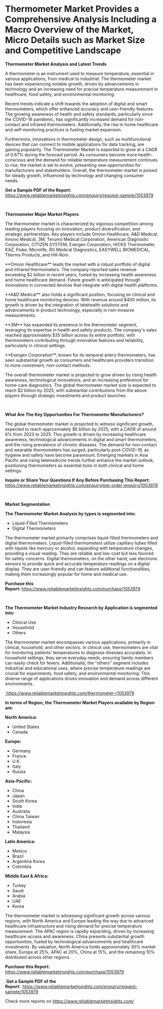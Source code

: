<p><h1>Thermometer Market Provides a Comprehensive Analysis Including a Macro Overview of the Market, Micro Details such as Market Size and Competitive Landscape</h1></p><p><strong>Thermometer Market Analysis and Latest Trends</strong></p>
<p><p>A thermometer is an instrument used to measure temperature, essential in various applications, from medical to industrial. The thermometer market has been experiencing notable growth, driven by advancements in technology and an increasing need for precise temperature measurement in healthcare, food safety, and environmental monitoring.</p><p>Recent trends indicate a shift towards the adoption of digital and smart thermometers, which offer enhanced accuracy and user-friendly features. The growing awareness of health and safety standards, particularly since the COVID-19 pandemic, has significantly increased demand for non-contact and infrared thermometers. Additionally, the rise in home healthcare and self-monitoring practices is fueling market expansion.</p><p>Furthermore, innovations in thermometer design, such as multifunctional devices that can connect to mobile applications for data tracking, are gaining popularity. The Thermometer Market is expected to grow at a CAGR of 0.67% during the forecast period. As consumers become more health-conscious and the demand for reliable temperature measurement continues to rise, the market is set to evolve, presenting new opportunities for manufacturers and stakeholders. Overall, the thermometer market is poised for steady growth, influenced by technology and changing consumer needs.</p></p>
<p><strong>Get a Sample PDF of the Report:&nbsp;</strong> <a href="https://www.reliablemarketinsights.com/enquiry/request-sample/1053979?utm_campaign=3361&utm_medium=2&utm_source=Github&utm_content=ia&utm_term=04042025&utm_id=thermometer">https://www.reliablemarketinsights.com/enquiry/request-sample/1053979</a></p>
<p>&nbsp;</p>
<p><strong>Thermometer Major Market Players</strong></p>
<p><p>The thermometer market is characterized by vigorous competition among leading players focusing on innovation, product diversification, and strategic partnerships. Key players include Omron Healthcare, A&D Medical, Innovo Medical, 3M, Terumo Medical Corporation, American Diagnostic Corporation, CITIZEN SYSTEM, Exergen Corporation, HICKS Thermometer, KAZ, Fluke, Microlife, RG Medical Diagnostics, EASYWELL BIOMEDICAL, Thermo Products, and Hill-Rom.</p><p>**Omron Healthcare** leads the market with a robust portfolio of digital and infrared thermometers. The company reported sales revenue exceeding $2 billion in recent years, fueled by increasing health awareness and home healthcare demand. Future growth is anticipated through innovations in connected devices that integrate with digital health platforms.</p><p>**A&D Medical** also holds a significant position, focusing on clinical and home healthcare monitoring devices. With revenue around $400 million, its growth is driven by the integration of telehealth solutions and advancements in product technology, especially in non-invasive measurements.</p><p>**3M** has expanded its presence in the thermometer segment, leveraging its expertise in health and safety products. The company's sales reached approximately $35 billion across its entire portfolio, with thermometers contributing through innovative features and reliability, particularly in clinical settings.</p><p>**Exergen Corporation**, known for its temporal artery thermometers, has seen substantial growth as consumers and healthcare providers transition to more convenient, non-contact methods. </p><p>The overall thermometer market is projected to grow driven by rising health awareness, technological innovations, and an increasing preference for home-care diagnostics. The global thermometer market size is expected to reach $2 billion by 2025, with substantial contributions from the above players through strategic investments and product launches.</p></p>
<p>&nbsp;</p>
<p><strong>What Are The Key Opportunities For Thermometer Manufacturers?</strong></p>
<p><p>The global thermometer market is projected to witness significant growth, expected to reach approximately $6 billion by 2025, with a CAGR of around 6% from 2023 to 2025. This growth is driven by increasing healthcare awareness, technological advancements in digital and smart thermometers, and the rising prevalence of chronic diseases. The demand for non-contact and wearable thermometers has surged, particularly post-COVID-19, as hygiene and safety have become paramount. Emerging markets in Asia Pacific and rising telemedicine trends further enhance the market outlook, positioning thermometers as essential tools in both clinical and home settings.</p></p>
<p><strong>Inquire or Share Your Questions If Any Before Purchasing This Report:</strong> <a href="https://www.reliablemarketinsights.com/enquiry/pre-order-enquiry/1053979?utm_campaign=3361&utm_medium=2&utm_source=Github&utm_content=ia&utm_term=04042025&utm_id=thermometer">https://www.reliablemarketinsights.com/enquiry/pre-order-enquiry/1053979</a></p>
<p>&nbsp;</p>
<p><strong>Market Segmentation</strong></p>
<p><strong>The Thermometer Market Analysis by types is segmented into:</strong></p>
<p><ul><li>Liquid-Filled Thermometers</li><li>Digital Thermometers</li></ul></p>
<p><p>The thermometer market primarily comprises liquid-filled thermometers and digital thermometers. Liquid-filled thermometers utilize capillary tubes filled with liquids like mercury or alcohol, expanding with temperature changes, providing a visual reading. They are reliable and low-cost but less favored for safety concerns. Digital thermometers, on the other hand, use electronic sensors to provide quick and accurate temperature readings on a digital display. They are user-friendly and can feature additional functionalities, making them increasingly popular for home and medical use.</p></p>
<p><strong>Purchase this Report:&nbsp;</strong><a href="https://www.reliablemarketinsights.com/purchase/1053979?utm_campaign=3361&utm_medium=2&utm_source=Github&utm_content=ia&utm_term=04042025&utm_id=thermometer">https://www.reliablemarketinsights.com/purchase/1053979</a></p>
<p>&nbsp;</p>
<p><strong>The Thermometer Market Industry Research by Application is segmented into:</strong></p>
<p><ul><li>Clinical Use</li><li>Household</li><li>Others</li></ul></p>
<p><p>The thermometer market encompasses various applications, primarily in clinical, household, and other sectors. In clinical use, thermometers are vital for monitoring patients’ temperatures to diagnose illnesses accurately. In household settings, they serve everyday needs, ensuring family members can easily check for fevers. Additionally, the "others" segment includes industrial and educational uses, where precise temperature readings are crucial for experiments, food safety, and environmental monitoring. This diverse range of applications drives innovation and demand across different environments.</p></p>
<p><a href="https://www.reliablemarketinsights.com/thermometer-r1053979?utm_campaign=3361&utm_medium=2&utm_source=Github&utm_content=ia&utm_term=04042025&utm_id=thermometer">&nbsp;https://www.reliablemarketinsights.com/thermometer-r1053979</a></p>
<p><strong>In terms of Region, the Thermometer Market Players available by Region are:</strong></p>
<p>
    <p> <strong> North America: </strong>
        <ul>
            <li>United States</li>
            <li>Canada</li>
        </ul>
        </p> 
    <p> <strong> Europe: </strong>
        <ul>
            <li>Germany</li>
            <li>France</li>
            <li>U.K.</li>
            <li>Italy</li>
            <li>Russia</li>
        </ul>
        </p> 
    <p> <strong> Asia-Pacific: </strong>
        <ul>
            <li>China</li>
            <li>Japan</li>
            <li>South Korea</li>
            <li>India</li>
            <li>Australia</li>
            <li>China Taiwan</li>
            <li>Indonesia</li>
            <li>Thailand</li>
            <li>Malaysia</li>
        </ul>
        </p> 
    <p> <strong> Latin America: </strong>
        <ul>
            <li>Mexico</li>
            <li>Brazil</li>
            <li>Argentina Korea</li>
            <li>Colombia</li>
        </ul>
        </p> 
    <p> <strong> Middle East & Africa: </strong>
        <ul>
            <li>Turkey</li>
            <li>Saudi</li>
            <li>Arabia</li>
            <li>UAE</li>
            <li>Korea</li>
        </ul>
    </p>
    </p>
<p><p>The thermometer market is witnessing significant growth across various regions, with North America and Europe leading the way due to advanced healthcare infrastructure and rising demand for precise temperature measurement. The APAC region is rapidly expanding, driven by increasing healthcare access and awareness. China presents substantial growth opportunities, fueled by technological advancements and healthcare investments. By valuation, North America holds approximately 30% market share, Europe at 25%, APAC at 20%, China at 15%, and the remaining 10% distributed across other regions.</p></p>
<p><strong>Purchase this Report: </strong><a href="https://www.reliablemarketinsights.com/purchase/1053979?utm_campaign=3361&utm_medium=2&utm_source=Github&utm_content=ia&utm_term=04042025&utm_id=thermometer">https://www.reliablemarketinsights.com/purchase/1053979</a></p>
<p>&nbsp;<strong>Get a Sample PDF of the Report:&nbsp;&nbsp;</strong><a href="https://www.reliablemarketinsights.com/enquiry/request-sample/1053979?utm_campaign=3361&utm_medium=2&utm_source=Github&utm_content=ia&utm_term=04042025&utm_id=thermometer">https://www.reliablemarketinsights.com/enquiry/request-sample/1053979</a></p>
<p><strong></strong></p>
<p>Check more reports on <a href="https://www.reliablemarketinsights.com/?utm_campaign=3361&utm_medium=2&utm_source=Github&utm_content=ia&utm_term=04042025&utm_id=thermometer">https://www.reliablemarketinsights.com/</a></p>